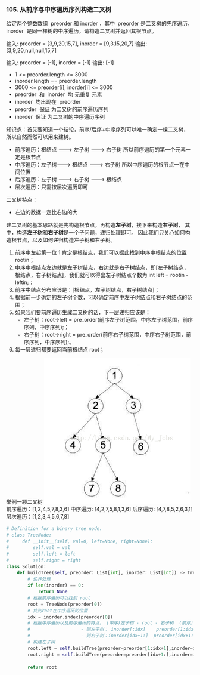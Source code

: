 ### 105. 从前序与中序遍历序列构造二叉树

给定两个整数数组  preorder 和 inorder ，其中  preorder 是二叉树的先序遍历， inorder  是同一棵树的中序遍历，请构造二叉树并返回其根节点。

输入: preorder = [3,9,20,15,7], inorder = [9,3,15,20,7]
输出: [3,9,20,null,null,15,7]

输入: preorder = [-1], inorder = [-1]
输出: [-1]

- 1 <= preorder.length <= 3000
- inorder.length == preorder.length
- 3000 <= preorder[i], inorder[i] <= 3000
- preorder  和  inorder  均 无重复 元素
- inorder  均出现在  preorder
- preorder  保证 为二叉树的前序遍历序列
- inorder  保证 为二叉树的中序遍历序列

知识点：首先要知道一个结论，前序/后序+中序序列可以唯一确定一棵二叉树，所以自然而然可以用来建树。

- 前序遍历：根结点 ---> 左子树 ---> 右子树 所以前序遍历的第一个元素一定是根节点
- 中序遍历：左子树---> 根结点 ---> 右子树 所以中序遍历的根节点一在中间位置
- 后序遍历：左子树 ---> 右子树 ---> 根结点
- 层次遍历：只需按层次遍历即可

二叉树特点：

- 左边的数据一定比右边的大

建二叉树的基本思路就是先构造根节点，再构造**左子树**，接下来构造**右子树**，
其中，构造**左子树**和**右子树**是一个子问题，递归处理即可。
因此我们只关心如何构造根节点，以及如何递归构造左子树和右子树。

1. 前序中左起第一位 1 肯定是根结点，我们可以据此找到中序中根结点的位置 rootin；
2. 中序中根结点左边就是左子树结点，右边就是右子树结点，即[左子树结点，根结点，右子树结点]，我们就可以得出左子树结点个数为 int left = rootin - leftin;；
3. 前序中结点分布应该是：[根结点，左子树结点，右子树结点]；
4. 根据前一步确定的左子树个数，可以确定前序中左子树结点和右子树结点的范围；
5. 如果我们要前序遍历生成二叉树的话，下一层递归应该是：
   - 左子树：root->left = pre_order(前序左子树范围，中序左子树范围，前序序列，中序序列);；
   - 右子树：root->right = pre_order(前序右子树范围，中序右子树范围，前序序列，中序序列);。
6. 每一层递归都要返回当前根结点 root；

举例一颗二叉树
![二叉树](images/二叉树.png)
前序遍历：[1,2,4,5,7,8,3,6]
中序遍历: [4,2,7,5,8,1,3,6]
后序遍历: [4,7,8,5,2,6,3,1]
层次遍历：[1,2,3,4,5,6,7,8]

```python
# Definition for a binary tree node.
# class TreeNode:
#     def __init__(self, val=0, left=None, right=None):
#         self.val = val
#         self.left = left
#         self.right = right
class Solution:
    def buildTree(self, preorder: List[int], inorder: List[int]) -> TreeNode:
        # 边界处理
        if len(inorder) == 0:
            return None
        # 根据前序遍历可以找到 root
        root = TreeNode(preorder[0])
        # 找到root在中序遍历的位置
        idx = inorder.index(preorder[0])
        # 根据中序遍历以及前序遍历的特点， (中序)左子树 - root - 右子树  (前序）root - 左子树 - 右子树
        #                   - 则左子树： inorder[:idx]    preorder[1:idx+1]
        #                   - 则右子树：inorder[idx+1:]  preorder[idx+1:]
        # 构建左子树
        root.left = self.buildTree(preorder=preorder[1:idx+1],inorder=inorder[:idx])
        root.right = self.buildTree(preorder=preorder[idx+1:],inorder=inorder[idx+1:])

        return root


```
